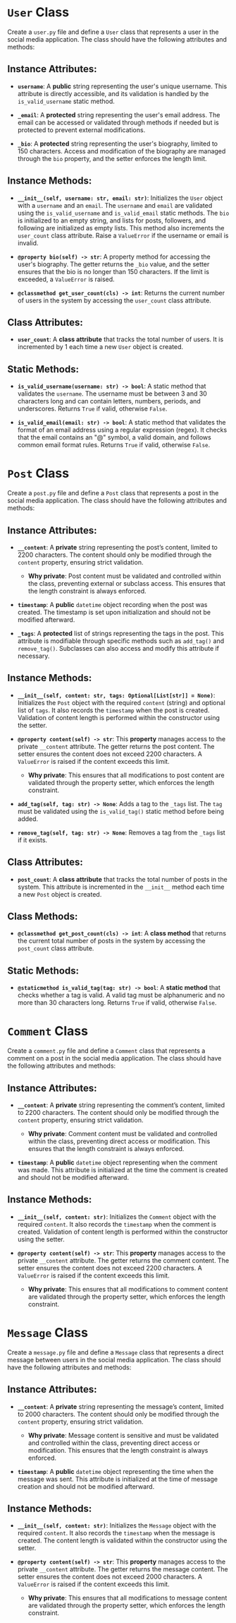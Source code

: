 # `User` Class

Create a `user.py` file and define a `User` class that represents a user in the social media application. The class should have the following attributes and methods:

## Instance Attributes:

- **`username`**: A **public** string representing the user's unique username. This attribute is directly accessible, and its validation is handled by the `is_valid_username` static method. 

- **`_email`**: A **protected** string representing the user's email address. The email can be accessed or validated through methods if needed but is protected to prevent external modifications.

- **`_bio`**: A **protected** string representing the user's biography, limited to 150 characters. Access and modification of the biography are managed through the `bio` property, and the setter enforces the length limit.

## Instance Methods:

- **`__init__(self, username: str, email: str)`**: Initializes the `User` object with a `username` and an `email`. The `username` and `email` are validated using the `is_valid_username` and `is_valid_email` static methods. The `bio` is initialized to an empty string, and lists for posts, followers, and following are initialized as empty lists. This method also increments the `user_count` class attribute.  Raise a `ValueError` if the username or email is invalid.

- **`@property bio(self) -> str`**: A property method for accessing the user's biography. The getter returns the `_bio` value, and the setter ensures that the bio is no longer than 150 characters. If the limit is exceeded, a `ValueError` is raised.

- **`@classmethod get_user_count(cls) -> int`**: Returns the current number of users in the system by accessing the `user_count` class attribute.

## Class Attributes:

- **`user_count`**: A **class attribute** that tracks the total number of users. It is incremented by 1 each time a new `User` object is created.

## Static Methods:

- **`is_valid_username(username: str) -> bool`**: A static method that validates the `username`. The username must be between 3 and 30 characters long and can contain letters, numbers, periods, and underscores. Returns `True` if valid, otherwise `False`.

- **`is_valid_email(email: str) -> bool`**: A static method that validates the format of an email address using a regular expression (regex). It checks that the email contains an "@" symbol, a valid domain, and follows common email format rules. Returns `True` if valid, otherwise `False`.

# `Post` Class

Create a `post.py` file and define a `Post` class that represents a post in the social media application. The class should have the following attributes and methods:

## Instance Attributes:

- **`__content`**: A **private** string representing the post’s content, limited to 2200 characters. The content should only be modified through the `content` property, ensuring strict validation.
  - **Why private**: Post content must be validated and controlled within the class, preventing external or subclass access. This ensures that the length constraint is always enforced.

- **`timestamp`**: A **public** `datetime` object recording when the post was created. The timestamp is set upon initialization and should not be modified afterward.

- **`_tags`**: A **protected** list of strings representing the tags in the post. This attribute is modifiable through specific methods such as `add_tag()` and `remove_tag()`. Subclasses can also access and modify this attribute if necessary.

## Instance Methods:

- **`__init__(self, content: str, tags: Optional[List[str]] = None)`**: Initializes the `Post` object with the required `content` (string) and optional list of `tags`. It also records the `timestamp` when the post is created. Validation of content length is performed within the constructor using the setter.

- **`@property content(self) -> str`**: This **property** manages access to the private `__content` attribute. The getter returns the post content. The setter ensures the content does not exceed 2200 characters. A `ValueError` is raised if the content exceeds this limit.
  - **Why private**: This ensures that all modifications to post content are validated through the property setter, which enforces the length constraint.

- **`add_tag(self, tag: str) -> None`**: Adds a tag to the `_tags` list. The `tag` must be validated using the `is_valid_tag()` static method before being added.

- **`remove_tag(self, tag: str) -> None`**: Removes a tag from the `_tags` list if it exists.

## Class Attributes:

- **`post_count`**: A **class attribute** that tracks the total number of posts in the system. This attribute is incremented in the `__init__` method each time a new `Post` object is created.

## Class Methods:

- **`@classmethod get_post_count(cls) -> int`**: A **class method** that returns the current total number of posts in the system by accessing the `post_count` class attribute.

## Static Methods:

- **`@staticmethod is_valid_tag(tag: str) -> bool`**: A **static method** that checks whether a tag is valid. A valid tag must be alphanumeric and no more than 30 characters long. Returns `True` if valid, otherwise `False`.


# `Comment` Class

Create a `comment.py` file and define a `Comment` class that represents a comment on a post in the social media application. The class should have the following attributes and methods:

## Instance Attributes:

- **`__content`**: A **private** string representing the comment’s content, limited to 2200 characters. The content should only be modified through the `content` property, ensuring strict validation.
  - **Why private**: Comment content must be validated and controlled within the class, preventing direct access or modification. This ensures that the length constraint is always enforced.

- **`timestamp`**: A **public** `datetime` object representing when the comment was made. This attribute is initialized at the time the comment is created and should not be modified afterward.

## Instance Methods:

- **`__init__(self, content: str)`**: Initializes the `Comment` object with the required `content`. It also records the `timestamp` when the comment is created. Validation of content length is performed within the constructor using the setter.

- **`@property content(self) -> str`**: This **property** manages access to the private `__content` attribute. The getter returns the comment content. The setter ensures the content does not exceed 2200 characters. A `ValueError` is raised if the content exceeds this limit.
  - **Why private**: This ensures that all modifications to comment content are validated through the property setter, which enforces the length constraint.


# `Message` Class

Create a `message.py` file and define a `Message` class that represents a direct message between users in the social media application. The class should have the following attributes and methods:

## Instance Attributes:

- **`__content`**: A **private** string representing the message’s content, limited to 2000 characters. The content should only be modified through the `content` property, ensuring strict validation.
  - **Why private**: Message content is sensitive and must be validated and controlled within the class, preventing direct access or modification. This ensures that the length constraint is always enforced.

- **`timestamp`**: A **public** `datetime` object representing the time when the message was sent. This attribute is initialized at the time of message creation and should not be modified afterward.

## Instance Methods:

- **`__init__(self, content: str)`**: Initializes the `Message` object with the required `content`. It also records the `timestamp` when the message is created. The content length is validated within the constructor using the setter.

- **`@property content(self) -> str`**: This **property** manages access to the private `__content` attribute. The getter returns the message content. The setter ensures the content does not exceed 2000 characters. A `ValueError` is raised if the content exceeds this limit.
  - **Why private**: This ensures that all modifications to message content are validated through the property setter, which enforces the length constraint.